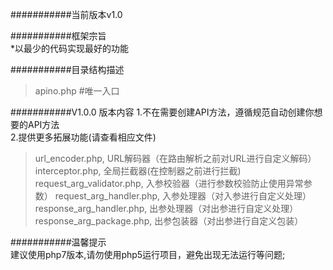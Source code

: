 ###########当前版本v1.0

###########框架宗旨  
*以最少的代码实现最好的功能  


###########目录结构描述
>  apino.php    #唯一入口

###########V1.0.0 版本内容
1.不在需要创建API方法，遵循规范自动创建你想要的API方法  
2.提供更多拓展功能(请查看相应文件)
> url_encoder.php, URL解码器（在路由解析之前对URL进行自定义解码）  
> interceptor.php, 全局拦截器(在控制器之前进行拦截)  
> request_arg_validator.php, 入参校验器（进行参数校验防止使用异常参数）
> request_arg_handler.php, 入参处理器（对入参进行自定义处理）
> response_arg_handler.php, 出参处理器（对出参进行自定义处理）
> response_arg_package.php, 出参包装器（对出参进行自定义包装）

  
###########温馨提示  
建议使用php7版本,请勿使用php5运行项目，避免出现无法运行等问题;